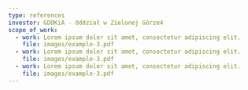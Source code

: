 ```yaml
---
type: references
investor: GDDKiA - Oddział w Zielonej Górze4
scope_of_work:
  - work: Lorem ipsum dolor sit amet, consectetur adipiscing elit.
    file: images/example-3.pdf
  - work: Lorem ipsum dolor sit amet, consectetur adipiscing elit.
    file: images/example-3.pdf
  - work: Lorem ipsum dolor sit amet, consectetur adipiscing elit.
    file: images/example-3.pdf
---
```

